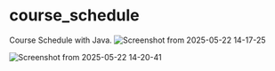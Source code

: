 # course_schedule
Course Schedule with Java.
![Screenshot from 2025-05-22 14-17-25](https://github.com/user-attachments/assets/3e0ae4e3-3569-42b7-b215-8f6dfd896e17)


![Screenshot from 2025-05-22 14-20-41](https://github.com/user-attachments/assets/7bdec397-94bb-4d68-940f-d8ec1dcb1155)
